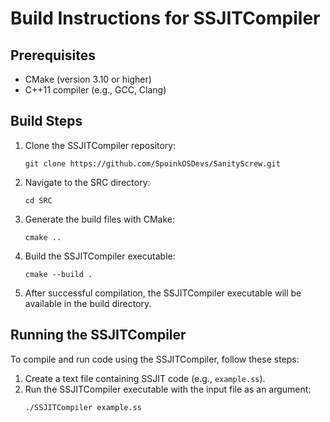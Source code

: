 # Build Instructions for SSJITCompiler

## Prerequisites
- CMake (version 3.10 or higher)
- C++11 compiler (e.g., GCC, Clang)

## Build Steps
1. Clone the SSJITCompiler repository:
   ```shell
   git clone https://github.com/SpoinkOSDevs/SanityScrew.git
   ```

2. Navigate to the SRC directory:
   ```shell
   cd SRC
   ```


3. Generate the build files with CMake:
   ```shell
   cmake ..
   ```

4. Build the SSJITCompiler executable:
   ```shell
   cmake --build .
   ```

5. After successful compilation, the SSJITCompiler executable will be available in the build directory.

## Running the SSJITCompiler
To compile and run code using the SSJITCompiler, follow these steps:
1. Create a text file containing SSJIT code (e.g., `example.ss`).
2. Run the SSJITCompiler executable with the input file as an argument:
   ```shell
   ./SSJITCompiler example.ss
   ```
